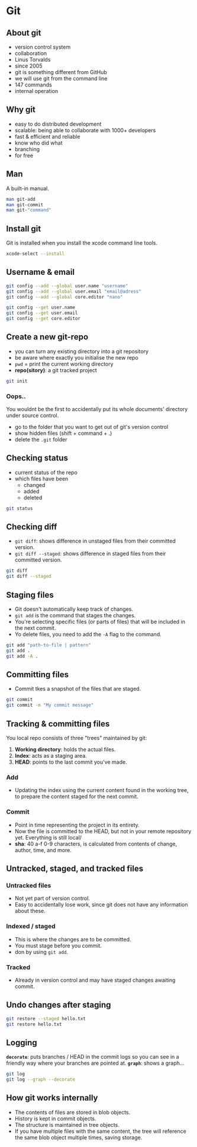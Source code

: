 # Git

## About git

- version control system
- collaboration
- Linus Torvalds
- since 2005
- git is something different from GitHub
- we will use git from the command line
- 147 commands
- internal operation

## Why git

- easy to do distributed development
- scalable: being able to collaborate with 1000+ developers
- fast & efficient and reliable
- know who did what
- branching
- for free

## Man

A built-in manual.

```sh
man git-add
man git-commit
man git-"command"
```

## Install git

Git is installed when you install the xcode command line tools.

```sh
xcode-select --install
```

## Username & email

```sh
git config --add --global user.name "username"
git config --add --global user.email "email@adress"
git config --add --global core.editor "nano"

git config --get user.name
git config --get user.email
git config --get core.editor
```

## Create a new git-repo

- you can turn any existing directory into a git repository
- be aware where exactly you initialise the new repo
- `pwd` = print the current working directory
- **repo(sitory)**: a git tracked project

```sh
git init
```

### Oops..

You wouldnt be the first to accidentally put its whole documents' directory under source control.

- go to the folder that you want to get out of git's version control
- show hidden files (shift + command + .)
- delete the `.git` folder

## Checking status

- current status of the repo
- which files have been
  - changed
  - added
  - deleted

```sh
git status
```

## Checking diff

- `git diff`: shows difference in unstaged files from their committed version.
- `git diff --staged`: shows difference in staged files from their committed version.

```sh
git diff
git diff --staged
```

## Staging files

- Git doesn't automatically keep track of changes.
- `git add` is the command that stages the changes.
- You're selecting specific files (or parts of files) that will be included in the next commit.
- Yo delete files, you need to add the `-A` flag to the command.

```sh
git add "path-to-file | pattern"
git add .
git add -A .
```

## Committing files

- Commit tkes a snapshot of the files that are staged.

```sh
git commit
git commit -m "My commit message"
```

## Tracking & committing files

You local repo consists of three "trees" maintained by git:

1. **Working directory**: holds the actual files.
1. **Index**: acts as a staging area.
1. **HEAD**: points to the last commit you've made.

### Add

- Updating the index using the current content found in the working tree, to prepare the content staged for the next commit.

### Commit

- Point in time representing the project in its entirety.
- Now the file is committed to the HEAD, but not in your remote repository yet. Everything is still local/
- **sha**: 40 a-f 0-9 characters, is calculated from contents of change, author, time, and more.

## Untracked, staged, and tracked files

### Untracked files

- Not yet part of version control.
- Easy to accidentally lose work, since git does not have any information about these.

### Indexed / staged

- This is where the changes are to be committed.
- You must stage before you commit.
- don by using `git add`.

### Tracked

- Already in version control and may have staged changes awaiting commit.

## Undo changes after staging

```sh
git restore --staged hello.txt
git restore hello.txt
```

## Logging

**`decorate`**: puts branches / HEAD in the commit logs so you can see in a friendly way where your branches are pointed at.
**`graph`**: shows a graph...

```sh
git log
git log --graph --decorate
```

## How git works internally

- The contents of files are stored in blob objects.
- History is kept in commit objects.
- The structure is maintained in tree objects.
- If you have multiple files with the same content, the tree will reference the same blob object multiple times, saving storage.